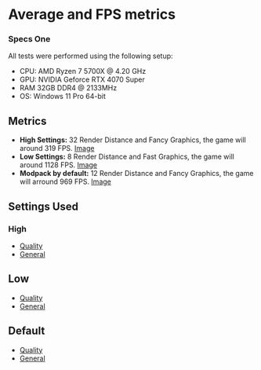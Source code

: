 # Average and FPS metrics


### Specs One

All tests were performed using the following setup:

- CPU: AMD Ryzen 7 5700X @ 4.20 GHz
- GPU: NVIDIA Geforce RTX 4070 Super
- RAM 32GB DDR4 @ 2133MHz
- OS: Windows 11 Pro 64-bit

## Metrics

- **High Settings:** 32 Render Distance and Fancy Graphics, the game will around 319 FPS. [Image](highfps.png)
- **Low Settings:** 8 Render Distance and Fast Graphics, the game will around 1128 FPS. [Image](lowfps.png)
- **Modpack by default:** 12 Render Distance and Fancy Graphics, the game will arround 969 FPS. [Image](defaultfps.png)

## Settings Used

### High 

- [Quality](highsettings_quality.png)
- [General](highsettings_general.png)
  
## Low

- [Quality](lowsettings_quality.png)
- [General](lowsettings_general.png)
  
## Default
- [Quality](defaultsettings_quality.png)
- [General](defaultsettings_general.png)
